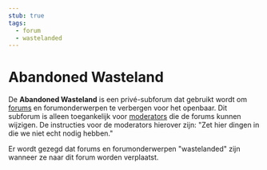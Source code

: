 ```yaml
---
stub: true
tags:
  - forum
  - wastelanded
---
```


# Abandoned Wasteland

De **Abandoned Wasteland** is een privé-subforum dat gebruikt wordt om [forums](/wiki/Community/Forum) en forumonderwerpen te verbergen voor het openbaar. Dit subforum is alleen toegankelijk voor [moderators](/wiki/People/Global_Moderation_Team) die de forums kunnen wijzigen. De instructies voor de moderators hierover zijn: "Zet hier dingen in die we niet echt nodig hebben."

Er wordt gezegd dat forums en forumonderwerpen "wastelanded" zijn wanneer ze naar dit forum worden verplaatst. 
